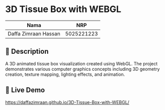 # 3D Tissue Box with WEBGL

| Nama          | NRP        |
|---------------|-----------|
| Daffa Zimraan Hassan   | 5025221223 |

## 📝 Description

A 3D animated tissue box visualization created using WebGL. The project demonstrates various computer graphics concepts including 3D geometry creation, texture mapping, lighting effects, and animation.

## 🚀 Live Demo

https://daffazimraan.github.io/3D-Tissue-Box-with-WEBGL/
